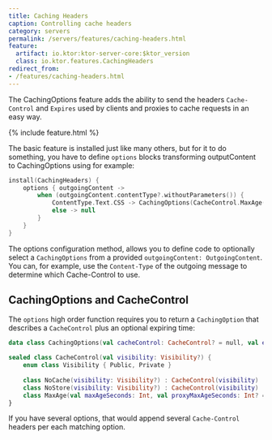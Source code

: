 ```yaml
---
title: Caching Headers
caption: Controlling cache headers
category: servers
permalink: /servers/features/caching-headers.html
feature:
  artifact: io.ktor:ktor-server-core:$ktor_version
  class: io.ktor.features.CachingHeaders
redirect_from:
- /features/caching-headers.html
---
```


The CachingOptions feature adds the ability to send the headers `Cache-Control` and `Expires`
used by clients and proxies to cache requests in an easy way.

{% include feature.html %}

The basic feature is installed just like many others, but for it to do something, you have to define
`options` blocks transforming outputContent to CachingOptions using for example:

```kotlin
install(CachingHeaders) {
    options { outgoingContent ->
        when (outgoingContent.contentType?.withoutParameters()) {
            ContentType.Text.CSS -> CachingOptions(CacheControl.MaxAge(maxAgeSeconds = 24 * 60 * 60))
            else -> null
        }
    }
}
```

The options configuration method, allows you to define code to optionally select a `CachingOptions`
from a provided `outgoingContent: OutgoingContent`.
You can, for example, use the `Content-Type` of the outgoing message to determine which Cache-Control to use.

## CachingOptions and CacheControl

The `options` high order function requires you to return a `CachingOption` that describes a `CacheControl`
plus an optional expiring time:

```kotlin
data class CachingOptions(val cacheControl: CacheControl? = null, val expires: ZonedDateTime? = null)

sealed class CacheControl(val visibility: Visibility?) {
    enum class Visibility { Public, Private }
    
    class NoCache(visibility: Visibility?) : CacheControl(visibility)
    class NoStore(visibility: Visibility?) : CacheControl(visibility)
    class MaxAge(val maxAgeSeconds: Int, val proxyMaxAgeSeconds: Int? = null, val mustRevalidate: Boolean = false, val proxyRevalidate: Boolean = false, visibility: Visibility? = null) : CacheControl(visibility)
}
```

If you have several options, that would append several `Cache-Control` headers per each matching option.
